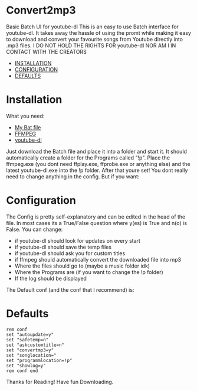 # Convert2mp3
Basic Batch UI for youtube-dl
This is an easy to use Batch interface for youtube-dl. It takes away the hassle of using the promt while making it easy to download and convert your favourite songs from Youtube directly into .mp3 files. I DO NOT HOLD THE RIGHTS FOR youtube-dl NOR AM I IN CONTACT WITH THE CREATORS

- [INSTALLATION](#installation)
- [CONFIGURATION](#configuration)
- [DEFAULTS](#defaults)

# Installation
What you need:
- [My Bat file](https://github.com/5hunx/convert2mp3/blob/master/dl.bat)
- [FFMPEG](https://ffmpeg.zeranoe.com/builds/)
- [youtube-dl](http://ytdl-org.github.io/youtube-dl/download.html)

Just download the Batch file and place it into a folder and start it. It should automatically create a folder for the Programs called "!p". Place the ffmpeg.exe (you dont need ffplay.exe, ffprobe.exe or anything else) and the latest youtube-dl.exe into the !p folder. After that youre set! You dont really need to change anything in the config. But if you want:

# Configuration
The Config is pretty self-explanatory and can be edited in the head of the file. In most cases its a True/False question where y(es) is True and n(o) is False. You can change: 
- if youtube-dl should look for updates on every start
- if youtube-dl should save the temp files
- if youtube-dl should ask you for custom titles
- if ffmpeg should automatically convert the downloaded file into mp3
- Where the files should go to (maybe a music folder idk)
- Where the Programs are (if you want to change the !p folder)
- If the log should be displayed

The Default conf (and the conf that I recommend) is: 

# Defaults

    rem conf
    set "autoupdate=y"
    set "safetemp=n"
    set "askcustomtitle=n"
    set "convertmp3=y"
    set "songlocation="
    set "programmlocation=!p"
    set "showlog=y"
    rem conf end

Thanks for Reading! Have fun Downloading.

